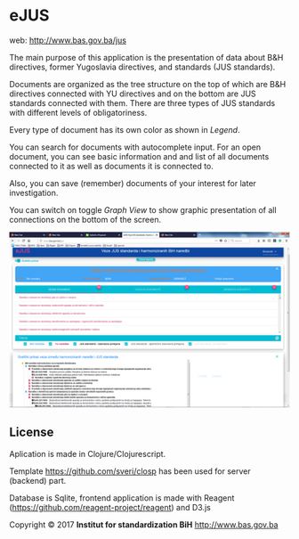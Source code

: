 # eJUS

web: http://www.bas.gov.ba/jus



 
The main purpose of this application is the presentation of data about B&H directives, former Yugoslavia directives, 
and standards (JUS standards).

Documents are organized as the tree structure on the top of which are B&H directives connected with YU directives 
and on the bottom are JUS standards connected with them. There are three types of JUS standards with different 
levels of obligatoriness. 

Every type of document has its own color as shown in *Legend*.  

You can search for documents with autocomplete input. For an open document, you can see basic information and and 
list of all documents connected to it as well as documents it is connected to.

Also, you can save (remember) documents of your interest for later investigation.

You can switch on toggle *Graph View* to show graphic presentation of all connections on the bottom of the screen.




![](eJUs.png)



## License

Aplication is made in Clojure/Clojurescript. 

Template https://github.com/sveri/closp has been used for server (backend) part.

Database is Sqlite, frontend application is made with Reagent (https://github.com/reagent-project/reagent) and D3.js


Copyright © 2017 **Institut for standardization BiH** http://www.bas.gov.ba

